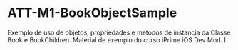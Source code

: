 # ATT-M1-BookObjectSample
Exemplo de uso de objetos, propriedades e metodos de instancia da Classe Book e BookChildren. Material de exemplo do curso iPrime iOS Dev Mod. I
